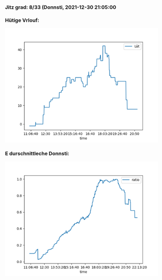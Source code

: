 ### Jitz grad: 8/33 (Donnsti, 2021-12-30 21:05:00

### Hütige Vrlouf:
![Graph](Today.png)

### E durschnittleche Donnsti:
![Graph](Donnsti.png)